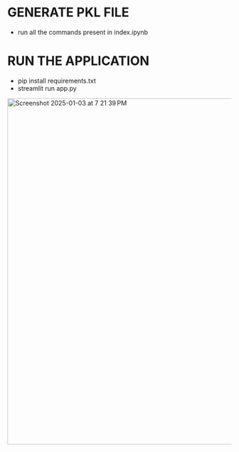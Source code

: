 # GENERATE PKL FILE
* run all the commands present in index.ipynb

# RUN THE APPLICATION
* pip install requirements.txt
* streamlit run app.py

<img width="777" alt="Screenshot 2025-01-03 at 7 21 39 PM" src="https://github.com/user-attachments/assets/03186e23-5d51-48a0-a91c-b6741592b988" />
